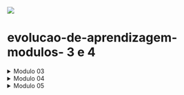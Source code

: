 ![](https://i.imgur.com/xG74tOh.png)

# evolucao-de-aprendizagem-modulos- 3 e 4

<details>
<summary>Modulo 03</summary>

# - Conteúdo modelo 03

## Conteúdos a serem trabalhados nesse módulo:

- Testes automatizados;
- Primeiro Servidor;
- Github;
- Rotas, intermediários e Controladores;
- API Rest;
- Orientação A Objetos;
- Pesquisa e Leitura de Documentações;
- Assincronismo e Leitura e Escrita em Arquivos;
- Tratamento de Erros com Herança e Polimorfismo;
- Tendências em tecnologia.
- Comunicação;
- Autoconhecimento e inteligência emocional;


## O que eu já sei sobre os assuntos que serão abordados nesse módulo?

-  Eu sei que é uma forma de testar o seu codigo de um jeito mais pratico e rapido
- Sei que é onde o Back-end realmente começa.
- Eu sei que é uma plataforma onde se pode postar os seus projetos e serve como um curriculo para devs.
- Eu sei que são coisas importantes para um servidor.
- Eu sei que API-Rest é tipo uma aplicação parecido ou é a mesma coisa que um servidor.
- Sei que se fala muito em POO e possui linguagens que utilizam isso mais que as outras.
- Eu sei que é importante estar atento na evolução da tecnologia,pois ela esta em constante mudança.
- Eu sei que a comunicação no trabalho é utilizada para saber sobre estagios de projetos,atividades e etc.

## O que quero aprender sobre os assuntos que serão abordados nesse módulo?

- Quero aprender a melhor forma de utilizar testes automatizados.
- Quero entender como o back funciona na pratica utilizando um servidor.
- Gostaria de saber como melhorar o meu github.
- Gostaria de saber se a documentação pode realmente me ajudar a melhorar o meu codigo.
- Quero saber a importacia das rotas,intermediarios econtroladores na pratica.
- Quero aprender o porque de Poo ser tão falada e utilizda.
- Quero aprender porque utilizar Herança e Polimorfismo seriam uma boa forma de se tratar erros.
- Eu gostaria de saber porque utilizar codigos assincronos ao inves de sincronos 
- Gostaria de saber como a comunicação se torna fundamental no ambiente de trabalho com tecnologia
- Quero saber como posso me expressar melhor.

## Minha evolução: o que aprendi sobre os assuntos que foram abordados nesse módulo?

-  Ao estudar testes automatizados.Aprendi que eles garantem que tudo esteja funcionando conforme o esperado, me dando confiança para avançar sem medo de que algo possa dar errado mais adiante. Além disso, economizam tempo e esforço, permitindo que eu me concentre em outros aspectos  do desenvolvimento.
- Vi que com o npm eu poderia acessar varias bibliotecas que facilitariam a criação de um servidor para o back-end.
- Eu apredi que Api é um conjunto de intruçoes que determina como se comunicar com uma aplicação e Rest é o conjunto de restrições de arquitetura que pode ser usadas para construção de Apis's.
- Aprendi que Orientação a Objetos é um paradigma de programação que utiliza "objetos" para organizar e estruturar o código,ela possui algums conceitos como Polimorfismo,Abstração,Herança,Encapsulamento e classes.
- Eu aprendi a tirar o maior proveito das documentações dos frameworks, ferramentas e etc,de forma que eu cosiga ter mais independecia na horas de trabalhar com uma certa tecnologia.
- Aprendi que o assincronismo permite que um programa execute operações de forma não bloqueante. Em vez de esperar que uma operação, como leitura de um arquivo ou uma solicitação de rede, seja concluída antes de continuar com o restante do código, o programa pode continuar executando outras tarefas enquanto espera a operação assíncrona terminar.
-Vi que utilizando herança e polimorfismo, posso criar sistemas que não apenas sobrevivem a falhas, mas que também são capazes de se adaptar e continuar funcionando. Isso garante uma experiência de usuário mais suave, mesmo quando algo inesperado acontece.
-Aprendi a preparar o meu github,para de forma a deixa-lo mais chamativo e fazer com que eu tenha mais notoriedade conseguentemente.
- Na programação, percebi que a comunicação é tão importante quanto o próprio código. Saber expressar ideias, trocar conhecimentos e resolver problemas em conjunto são habilidades que fazem toda a diferença.
- Eu aprendi a importância de observar padrões comportamentais e reconhecer as minhas emoções para cultivar relacionamentos saudáveis e aprimorar minhas habilidades sociais.


</details>

<details>
<summary>Modulo 04</summary>

# - Conteúdo modelo 04

## Conteúdos a serem trabalhados nesse módulo:

- Indrodução ao Docker e Docker Compose;
- Introdução a Banco de Dados;
- Metodologias Ágeis;
- Consultas SQL;
- Modelagem de Dados;
- CRUD SQL;
- Marca pessoal e plano de carreira.
- Conexão Node.js com PostgreSQL;
- Autenticação e criptografia;
- Integração com API de terceiros;
- Git e fluxo de trabalho em equipe;
- Diversidade e inclusão em tecnologia;


## O que eu já sei sobre os assuntos que serão abordados nesse módulo?

- Sei que docker é como se fosse uma maquina virtual;
- Eu sei que é utilizada para organizar um projeto;
- Sei que é o SQL é uma linguagem padrão para criação e manipulação de bancos de dados;
- 


## O que quero aprender sobre os assuntos que serão abordados nesse módulo?



## Minha evolução: o que aprendi sobre os assuntos que foram abordados nesse módulo?



</details>

<details>
<summary>Modulo 05</summary>
</details>

